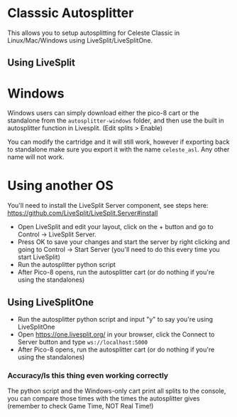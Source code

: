 # Classsic Autosplitter
This allows you to setup autosplitting for Celeste Classic in Linux/Mac/Windows using LiveSplit/LiveSplitOne.

## Using LiveSplit


# Windows
Windows users can simply download either the pico-8 cart or the standalone from the `autosplitter-windows` folder, and then use the built in autosplitter function in Livesplit. (Edit splits > Enable)

You can modify the cartridge and it will still work, however if exporting back to standalone make sure you export it with the name `celeste_asl`. Any other name will not work.

# Using another OS
You'll need to install the LiveSplit Server component, see steps here: https://github.com/LiveSplit/LiveSplit.Server#install

- Open LiveSplit and edit your layout, click on the + button and go to Control -> LiveSplit Server.
- Press OK to save your changes and start the server by right clicking and going to Control -> Start Server (you'll need to do this every time you start LiveSplit)
- Run the autosplitter python script
- After Pico-8 opens, run the autosplitter cart (or do nothing if you're using the standalones)

## Using LiveSplitOne
- Run the autosplitter python script and input "y" to say you're using LiveSplitOne
- Open https://one.livesplit.org/ in your browser, click the Connect to Server button and type `ws://localhost:5000`
-  After Pico-8 opens, run the autosplitter cart (or do nothing if you're using the standalones)


### Accuracy/Is this thing even working correctly
The python script and the Windows-only cart print all splits to the console, you can compare those times with the times the autosplitter gives (remember to check Game Time, NOT Real Time!)
